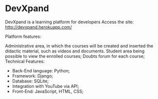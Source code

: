 # DevXpand
DevXpand is a learning platform for developers
Access the site: http://devxpand.herokuapp.com/

Platform features:

Administrative area, in which the courses will be created and inserted the didactic material, such as videos and documents.
Student area being possible to view the enrolled courses;
Doubts forum for each course;
Technical Features:

- Back-End language: Python;
- Framework: Django;
- Database: SQLite;
- Integration with YouTube via API;
- Front-End: JavaScript, HTML, CSS;
